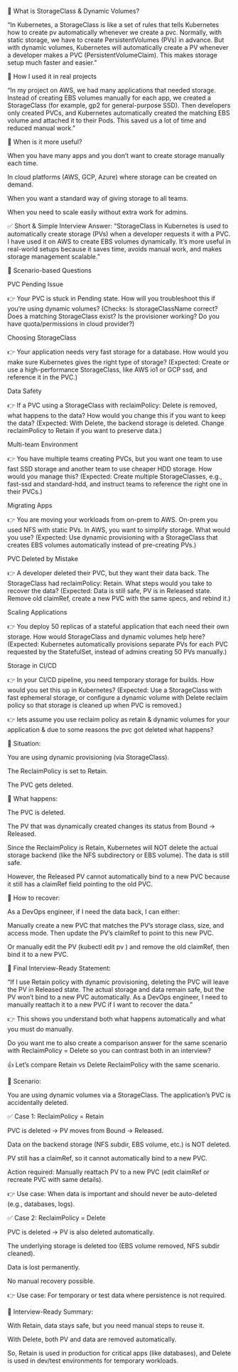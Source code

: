 🔹 What is StorageClass & Dynamic Volumes?

“In Kubernetes, a StorageClass is like a set of rules that tells Kubernetes how to create pv automatically whenever we create a pvc.
Normally, with static storage, we have to create PersistentVolumes (PVs) in advance.
But with dynamic volumes, Kubernetes will automatically create a PV whenever a developer makes a PVC (PersistentVolumeClaim).
This makes storage setup much faster and easier.”

🔹 How I used it in real projects

“In my project on AWS, we had many applications that needed storage.
Instead of creating EBS volumes manually for each app, we created a StorageClass (for example, gp2 for general-purpose SSD).
Then developers only created PVCs, and Kubernetes automatically created the matching EBS volume and attached it to their Pods.
This saved us a lot of time and reduced manual work.”

🔹 When is it more useful?

When you have many apps and you don’t want to create storage manually each time.

In cloud platforms (AWS, GCP, Azure) where storage can be created on demand.

When you want a standard way of giving storage to all teams.

When you need to scale easily without extra work for admins.

✅ Short & Simple Interview Answer:
“StorageClass in Kubernetes is used to automatically create storage (PVs) when a developer requests it with a PVC. 
I have used it on AWS to create EBS volumes dynamically. It’s more useful in real-world setups because it saves time, avoids manual work, and makes storage management scalable.”



🔹 Scenario-based Questions

PVC Pending Issue

👉 Your PVC is stuck in Pending state. How will you troubleshoot this if you’re using dynamic volumes?
(Checks: Is storageClassName correct? Does a matching StorageClass exist? Is the provisioner working? Do you have quota/permissions in cloud provider?)

Choosing StorageClass

👉 Your application needs very fast storage for a database. How would you make sure Kubernetes gives the right type of storage?
(Expected: Create or use a high-performance StorageClass, like AWS io1 or GCP ssd, and reference it in the PVC.)

Data Safety

👉 If a PVC using a StorageClass with reclaimPolicy: Delete is removed, what happens to the data? How would you change this if you want to keep the data?
(Expected: With Delete, the backend storage is deleted. Change reclaimPolicy to Retain if you want to preserve data.)

Multi-team Environment

👉 You have multiple teams creating PVCs, but you want one team to use fast SSD storage and another team to use cheaper HDD storage. How would you manage this?
(Expected: Create multiple StorageClasses, e.g., fast-ssd and standard-hdd, and instruct teams to reference the right one in their PVCs.)

Migrating Apps

👉 You are moving your workloads from on-prem to AWS. On-prem you used NFS with static PVs. In AWS, you want to simplify storage. What would you use?
(Expected: Use dynamic provisioning with a StorageClass that creates EBS volumes automatically instead of pre-creating PVs.)

PVC Deleted by Mistake

👉 A developer deleted their PVC, but they want their data back. The StorageClass had reclaimPolicy: Retain. What steps would you take to recover the data?
(Expected: Data is still safe, PV is in Released state. Remove old claimRef, create a new PVC with the same specs, and rebind it.)

Scaling Applications

👉 You deploy 50 replicas of a stateful application that each need their own storage. How would StorageClass and dynamic volumes help here?
(Expected: Kubernetes automatically provisions separate PVs for each PVC requested by the StatefulSet, instead of admins creating 50 PVs manually.)

Storage in CI/CD

👉 In your CI/CD pipeline, you need temporary storage for builds. How would you set this up in Kubernetes?
(Expected: Use a StorageClass with fast ephemeral storage, or configure a dynamic volume with Delete reclaim policy so that storage is cleaned up when PVC is removed.)



👉 lets assume you use reclaim policy as retain & dynamic volumes for your application & due to some reasons the pvc got deleted what happens?

🔹 Situation:

You are using dynamic provisioning (via StorageClass).

The ReclaimPolicy is set to Retain.

The PVC gets deleted.

🔹 What happens:

The PVC is deleted.

The PV that was dynamically created changes its status from Bound → Released.

Since the ReclaimPolicy is Retain, Kubernetes will NOT delete the actual storage backend (like the NFS subdirectory or EBS volume). The data is still safe.

However, the Released PV cannot automatically bind to a new PVC because it still has a claimRef field pointing to the old PVC.

🔹 How to recover:

As a DevOps engineer, if I need the data back, I can either:

Manually create a new PVC that matches the PV’s storage class, size, and access mode. Then update the PV’s claimRef to point to this new PVC.

Or manually edit the PV (kubectl edit pv <name>) and remove the old claimRef, then bind it to a new PVC.

🔹 Final Interview-Ready Statement:

“If I use Retain policy with dynamic provisioning, deleting the PVC will leave the PV in Released state. The actual storage and data remain safe, but the PV won’t bind to a new PVC automatically. As a DevOps engineer, I need to manually reattach it to a new PVC if I want to recover the data.”

👉 This shows you understand both what happens automatically and what you must do manually.

Do you want me to also create a comparison answer for the same scenario with ReclaimPolicy = Delete so you can contrast both in an interview?


 👍 Let’s compare Retain vs Delete ReclaimPolicy with the same scenario.

🔹 Scenario:

You are using dynamic volumes via a StorageClass.
The application’s PVC is accidentally deleted.

✅ Case 1: ReclaimPolicy = Retain

PVC is deleted → PV moves from Bound → Released.

Data on the backend storage (NFS subdir, EBS volume, etc.) is NOT deleted.

PV still has a claimRef, so it cannot automatically bind to a new PVC.

Action required: Manually reattach PV to a new PVC (edit claimRef or recreate PVC with same details).

👉 Use case: When data is important and should never be auto-deleted (e.g., databases, logs).

✅ Case 2: ReclaimPolicy = Delete

PVC is deleted → PV is also deleted automatically.

The underlying storage is deleted too (EBS volume removed, NFS subdir cleaned).

Data is lost permanently.

No manual recovery possible.

👉 Use case: For temporary or test data where persistence is not required.

📝 Interview-Ready Summary:

With Retain, data stays safe, but you need manual steps to reuse it.

With Delete, both PV and data are removed automatically.

So, Retain is used in production for critical apps (like databases), and Delete is used in dev/test environments for temporary workloads.
